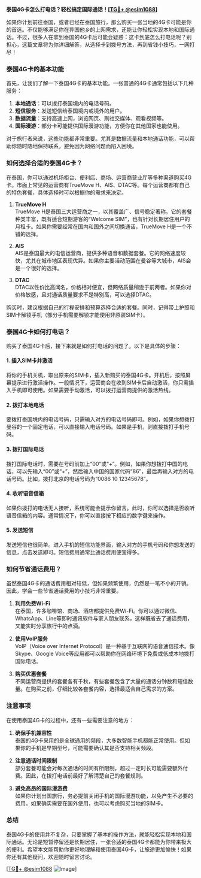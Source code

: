**泰国4G卡怎么打电话？轻松搞定国际通话！[[TG💪+ @esim1088](https://t.me/s/esim1088)]**

如果你计划前往泰国，或者已经在泰国旅行，那么购买一张当地的4G卡可能是你的首选。不仅能够满足你在异国他乡的上网需求，还能让你轻松实现本地和国际通话。不过，很多人在拿到泰国的4G卡后可能会疑惑：这卡到底怎么打电话呢？别担心，这篇文章将为你详细解答，从选择卡到拨号方法，再到省钱小技巧，一网打尽！

### 泰国4G卡的基本功能

首先，让我们了解一下泰国4G卡的基本功能。一张普通的4G卡通常包括以下几种服务：

1. **本地通话**：可以拨打泰国境内的电话号码。
2. **短信服务**：发送短信给泰国境内或境外的用户。
3. **数据流量**：支持高速上网，浏览网页、刷社交媒体、观看视频等。
4. **国际漫游**：部分卡可能提供国际漫游功能，方便你在其他国家也能使用。

对于旅行者来说，这些功能都非常重要。尤其是数据流量和本地通话功能，可以帮助你随时随地保持联系，避免因为网络问题而陷入困境。

### 如何选择合适的泰国4G卡？

在泰国，你可以通过机场柜台、便利店、商场、运营商营业厅等多种渠道购买4G卡。市面上常见的运营商有TrueMove H、AIS、DTAC等。每个运营商都有自己的特色套餐，具体选择时可以根据你的需求来决定。

1. **TrueMove H**  
   TrueMove H是泰国三大运营商之一，以其覆盖广、信号稳定著称。它的套餐种类丰富，既有适合短期游客的“Welcome SIM”，也有针对长期居住用户的月租卡。如果你需要经常在国内和国外之间切换通话，TrueMove H是一个不错的选择。

2. **AIS**  
   AIS是泰国最大的电信运营商，提供多种语音和数据套餐。它的网络速度较快，尤其在城市地区表现优异。如果你主要活动范围在曼谷等大城市，AIS会是一个很好的选择。

3. **DTAC**  
   DTAC以性价比高闻名，价格相对便宜，但网络质量稍逊于前两者。如果你对价格敏感，且对通话质量要求不是特别高，可以选择DTAC。

购买时，建议根据自己的行程安排和预算选择合适的套餐。同时，记得带上护照和SIM卡解锁手机（部分手机需要解锁才能使用非原装SIM卡）。

### 泰国4G卡如何打电话？

购买了泰国4G卡后，接下来就是如何打电话的问题了。以下是具体的步骤：

#### 1. 插入SIM卡并激活
将你的手机关机，取出原来的SIM卡，插入新购买的泰国4G卡。开机后，按照屏幕提示进行激活操作。一般情况下，运营商会在收到SIM卡后自动激活，你只需插入手机即可使用。如果需要手动激活，可以拨打运营商提供的激活热线。

#### 2. 拨打本地电话
要拨打泰国境内的电话号码，只需输入对方的电话号码即可。例如，如果你想拨打曼谷的一个固定电话，可以直接输入电话号码。如果是手机，则直接拨打手机号码。

#### 3. 拨打国际电话
拨打国际电话时，需要在号码前加上“00”或“+”。例如，如果你想拨打中国的电话，可以先输入“00”或“+”，然后输入中国的国家代码“86”，最后再输入对方的电话号码。比如，拨打北京的电话号码为“0086 10 12345678”。

#### 4. 收听语音信箱
如果你拨打的电话无人接听，系统可能会提示你留言。此时，你可以选择是否收听语音信箱的内容。通常情况下，你可以直接按下相应的数字键来操作。

#### 5. 发送短信
发送短信也很简单。进入手机的短信功能界面，输入对方的手机号码和你想发送的信息，点击发送即可。短信费用通常比通话费用便宜得多。

### 如何节省通话费用？

虽然泰国4G卡的通话费用相对较低，但如果频繁使用，仍然是一笔不小的开销。因此，学会一些节省通话费用的小技巧非常重要。

1. **利用免费Wi-Fi**  
   在泰国，许多咖啡馆、商场、酒店都提供免费Wi-Fi。你可以通过微信、WhatsApp、Line等即时通讯软件与家人朋友联系，这样既省去了通话费用，又能实时分享旅行中的点滴。

2. **使用VoIP服务**  
   VoIP（Voice over Internet Protocol）是一种基于互联网的语音通信技术。像Skype、Google Voice等应用都可以帮助你在网络环境下免费或低成本地拨打国际电话。

3. **购买优惠套餐**  
   不同运营商提供的套餐各有千秋，有些套餐包含了大量的通话分钟数和短信数量。在购买之前，仔细比较各套餐内容，选择最适合自己需求的方案。

### 注意事项

在使用泰国4G卡的过程中，还有一些需要注意的地方：

1. **确保手机兼容性**  
   泰国的4G卡采用的是全球通用的频段，大多数智能手机都能正常使用。但如果你的手机是早期型号，可能需要确认其是否支持相关频段。

2. **注意通话时间限制**  
   部分套餐可能会对每次通话的时间有所限制，超过一定时长可能需要额外付费。因此，在拨打电话前最好了解清楚自己的套餐规则。

3. **避免高昂的国际漫游费**  
   如果你计划出国旅行，务必提前关闭手机的国际漫游功能，以免产生不必要的费用。如果确实需要在国外使用，也可以考虑购买当地的SIM卡。

### 总结

泰国4G卡的使用并不复杂，只要掌握了基本的操作方法，就能轻松实现本地和国际通话。无论是短暂停留还是长期居住，一张合适的泰国4G卡都能为你带来极大的便利。希望本文能帮助你更好地理解和使用泰国4G卡，让旅途更加愉快！如果你还有其他疑问，欢迎随时留言讨论。

[[TG💪+ @esim1088](https://t.me/s/esim1088) ![Image](https://i.postimg.cc/4NQfJmqS/Snipaste-2025-05-13-00-14-12.png)]